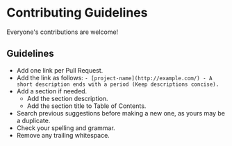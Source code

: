 # Contributing Guidelines

Everyone's contributions are welcome!

## Guidelines
- Add one link per Pull Request.
- Add the link as follows:
`- [project-name](http://example.com/) - A short description ends with a period (Keep descriptions concise).`
- Add a section if needed.
    - Add the section description.
    - Add the section title to Table of Contents.
- Search previous suggestions before making a new one, as yours may be a duplicate.
- Check your spelling and grammar.
- Remove any trailing whitespace.
